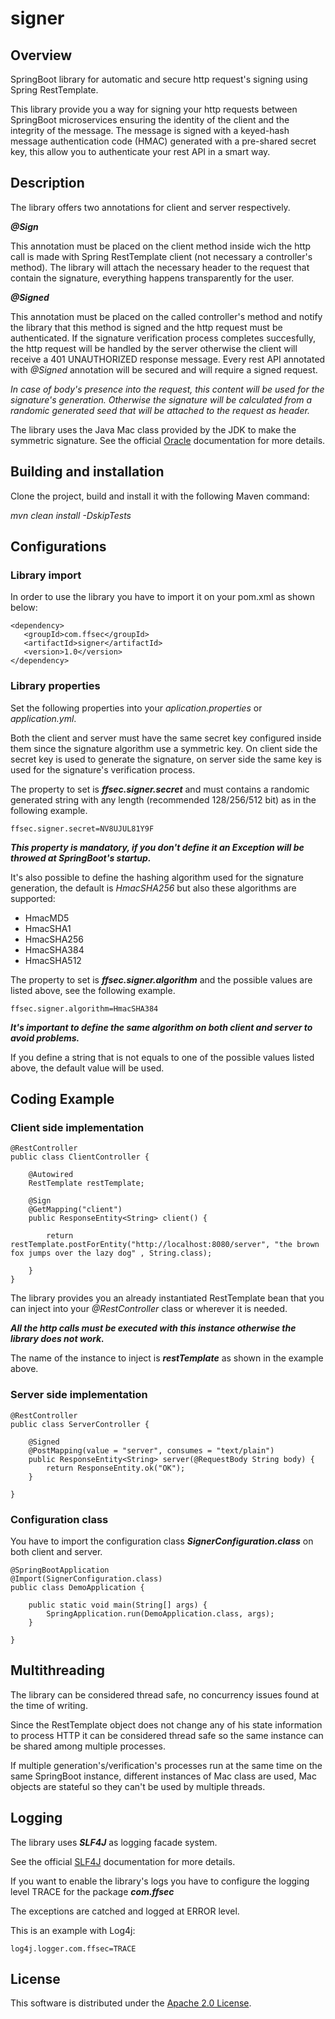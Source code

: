 # signer

## Overview

SpringBoot library for automatic and secure http request's signing using Spring RestTemplate.

This library provide you a way for signing your http requests between SpringBoot microservices ensuring the identity of the client and the integrity of the message.
The message is signed with a keyed-hash message authentication code (HMAC) generated with a pre-shared secret key, this allow you to authenticate your rest API in a smart way.


## Description

The library offers two annotations for client and server respectively.

***@Sign***

This annotation must be placed on the client method inside wich the http call is made with Spring RestTemplate client (not necessary a controller's method).
The library will attach the necessary header to the request that contain the signature, everything happens transparently for the user.

***@Signed***

This annotation must be placed on the called controller's method and notify the library that this method is signed and the http request must be authenticated.
If the signature verification process completes succesfully, the http request will be handled by the server otherwise the client will receive a 401 UNAUTHORIZED response message.
Every rest API annotated with *@Signed* annotation will be secured and will require a signed request. 

*In case of body's presence into the request, this content will be used for the signature's generation. Otherwise the signature will be calculated from a randomic generated seed that will be attached to the request as header.*

The library uses the Java Mac class provided by the JDK to make the symmetric signature.
See the official [Oracle](https://docs.oracle.com/javase/7/docs/api/javax/crypto/Mac.html) documentation for more details.


## Building and installation

Clone the project, build and install it with the following Maven command:

*mvn clean install -DskipTests*



## Configurations

### Library import

In order to use the library you have to import it on your pom.xml as shown below:

```
<dependency>
   <groupId>com.ffsec</groupId>
   <artifactId>signer</artifactId>
   <version>1.0</version>
</dependency>
```

### Library properties

Set the following properties into your *aplication.properties* or *application.yml*.

Both the client and server must have the same secret key configured inside them since the signature algorithm use a symmetric key.
On client side the secret key is used to generate the signature, on server side the same key is used for the signature's verification process.

The property to set is ***ffsec.signer.secret*** and must contains a randomic generated string with any length (recommended 128/256/512 bit) as in the following example.

```
ffsec.signer.secret=NV8UJUL81Y9F
```

***This property is mandatory, if you don't define it an Exception will be throwed at SpringBoot's startup.***

It's also possible to define the hashing algorithm used for the signature generation, the default is *HmacSHA256* but also these algorithms are supported:

- HmacMD5
- HmacSHA1
- HmacSHA256
- HmacSHA384
- HmacSHA512

The property to set is ***ffsec.signer.algorithm*** and the possible values are listed above, see the following example.

```
ffsec.signer.algorithm=HmacSHA384
```

***It's important to define the same algorithm on both client and server to avoid problems.***

If you define a string that is not equals to one of the possible values listed above, the default value will be used.


## Coding Example


### Client side implementation

```
@RestController
public class ClientController {

    @Autowired
    RestTemplate restTemplate;

    @Sign
    @GetMapping("client")
    public ResponseEntity<String> client() {

        return restTemplate.postForEntity("http://localhost:8080/server", "the brown fox jumps over the lazy dog" , String.class);

    }
}
```

The library provides you an already instantiated RestTemplate bean that you can inject into your *@RestController* class or wherever it is needed.

***All the http calls must be executed with this instance otherwise the library does not work.***

The name of the instance to inject is ***restTemplate*** as shown in the example above.


### Server side implementation

```
@RestController
public class ServerController {

    @Signed
    @PostMapping(value = "server", consumes = "text/plain")
    public ResponseEntity<String> server(@RequestBody String body) {
        return ResponseEntity.ok("OK");
    }
    
}
```

### Configuration class 

You have to import the configuration class ***SignerConfiguration.class*** on both client and server.

```
@SpringBootApplication
@Import(SignerConfiguration.class)
public class DemoApplication {

    public static void main(String[] args) {
        SpringApplication.run(DemoApplication.class, args);
    }

}
```


## Multithreading

The library can be considered thread safe, no concurrency issues found at the time of writing.

Since the RestTemplate object does not change any of his state information to process HTTP it can be considered thread safe so the same instance can be shared among multiple processes.

If multiple generation's/verification's processes run at the same time on the same SpringBoot instance, different instances of Mac class are used, Mac objects are stateful so they can't be used by multiple threads.


## Logging

The library uses ***SLF4J*** as logging facade system.

See the official [SLF4J](http://www.slf4j.org/docs.html) documentation for more details.

If you want to enable the library's logs you have to configure the logging level TRACE for the package ***com.ffsec***

The exceptions are catched and logged at ERROR level.

This is an example with Log4j:

```
log4j.logger.com.ffsec=TRACE
```

## License

This software is distributed under the [Apache 2.0 License](https://www.apache.org/licenses/LICENSE-2.0).
